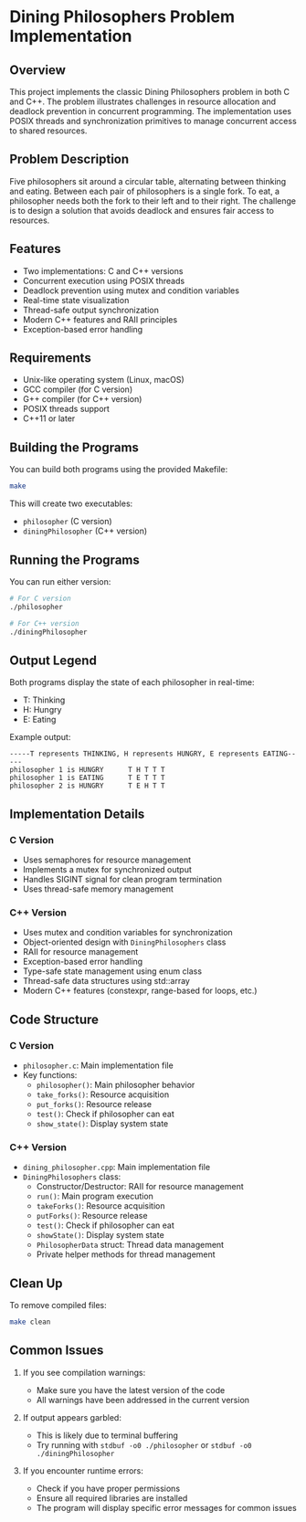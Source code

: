 # Dining Philosophers Problem Implementation

## Overview

This project implements the classic Dining Philosophers problem in both C and C++. The problem illustrates challenges in resource allocation and deadlock prevention in concurrent programming. The implementation uses POSIX threads and synchronization primitives to manage concurrent access to shared resources.

## Problem Description

Five philosophers sit around a circular table, alternating between thinking and eating. Between each pair of philosophers is a single fork. To eat, a philosopher needs both the fork to their left and to their right. The challenge is to design a solution that avoids deadlock and ensures fair access to resources.

## Features

- Two implementations: C and C++ versions
- Concurrent execution using POSIX threads
- Deadlock prevention using mutex and condition variables
- Real-time state visualization
- Thread-safe output synchronization
- Modern C++ features and RAII principles
- Exception-based error handling

## Requirements

- Unix-like operating system (Linux, macOS)
- GCC compiler (for C version)
- G++ compiler (for C++ version)
- POSIX threads support
- C++11 or later

## Building the Programs

You can build both programs using the provided Makefile:

```bash
make
```

This will create two executables:

- `philosopher` (C version)
- `diningPhilosopher` (C++ version)

## Running the Programs

You can run either version:

```bash
# For C version
./philosopher

# For C++ version
./diningPhilosopher
```

## Output Legend

Both programs display the state of each philosopher in real-time:

- T: Thinking
- H: Hungry
- E: Eating

Example output:

```
-----T represents THINKING, H represents HUNGRY, E represents EATING-----
philosopher 1 is HUNGRY      T H T T T
philosopher 1 is EATING      T E T T T
philosopher 2 is HUNGRY      T E H T T
```

## Implementation Details

### C Version

- Uses semaphores for resource management
- Implements a mutex for synchronized output
- Handles SIGINT signal for clean program termination
- Uses thread-safe memory management

### C++ Version

- Uses mutex and condition variables for synchronization
- Object-oriented design with `DiningPhilosophers` class
- RAII for resource management
- Exception-based error handling
- Type-safe state management using enum class
- Thread-safe data structures using std::array
- Modern C++ features (constexpr, range-based for loops, etc.)

## Code Structure

### C Version

- `philosopher.c`: Main implementation file
- Key functions:
  - `philosopher()`: Main philosopher behavior
  - `take_forks()`: Resource acquisition
  - `put_forks()`: Resource release
  - `test()`: Check if philosopher can eat
  - `show_state()`: Display system state

### C++ Version

- `dining_philosopher.cpp`: Main implementation file
- `DiningPhilosophers` class:
  - Constructor/Destructor: RAII for resource management
  - `run()`: Main program execution
  - `takeForks()`: Resource acquisition
  - `putForks()`: Resource release
  - `test()`: Check if philosopher can eat
  - `showState()`: Display system state
  - `PhilosopherData` struct: Thread data management
  - Private helper methods for thread management

## Clean Up

To remove compiled files:

```bash
make clean
```

## Common Issues

1. If you see compilation warnings:

   - Make sure you have the latest version of the code
   - All warnings have been addressed in the current version

2. If output appears garbled:

   - This is likely due to terminal buffering
   - Try running with `stdbuf -o0 ./philosopher` or `stdbuf -o0 ./diningPhilosopher`

3. If you encounter runtime errors:
   - Check if you have proper permissions
   - Ensure all required libraries are installed
   - The program will display specific error messages for common issues
